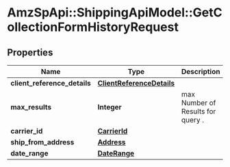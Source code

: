 # AmzSpApi::ShippingApiModel::GetCollectionFormHistoryRequest

## Properties
Name | Type | Description | Notes
------------ | ------------- | ------------- | -------------
**client_reference_details** | [**ClientReferenceDetails**](ClientReferenceDetails.md) |  | [optional] 
**max_results** | **Integer** | max Number of Results for query . | [optional] 
**carrier_id** | [**CarrierId**](CarrierId.md) |  | [optional] 
**ship_from_address** | [**Address**](Address.md) |  | [optional] 
**date_range** | [**DateRange**](DateRange.md) |  | [optional] 

